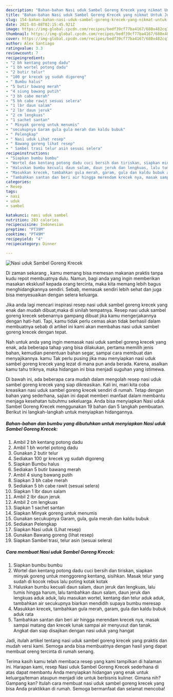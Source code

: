 ```yaml
---
description: "Bahan-bahan Nasi uduk Sambel Goreng Krecek yang nikmat Untuk Jualan"
title: "Bahan-bahan Nasi uduk Sambel Goreng Krecek yang nikmat Untuk Jualan"
slug: 154-bahan-bahan-nasi-uduk-sambel-goreng-krecek-yang-nikmat-untuk-jualan
date: 2021-03-08T02:15:45.921Z
image: https://img-global.cpcdn.com/recipes/bedf39cf77ba4167/680x482cq70/nasi-uduk-sambel-goreng-krecek-foto-resep-utama.jpg
thumbnail: https://img-global.cpcdn.com/recipes/bedf39cf77ba4167/680x482cq70/nasi-uduk-sambel-goreng-krecek-foto-resep-utama.jpg
cover: https://img-global.cpcdn.com/recipes/bedf39cf77ba4167/680x482cq70/nasi-uduk-sambel-goreng-krecek-foto-resep-utama.jpg
author: Alex Santiago
ratingvalue: 3.3
reviewcount: 7
recipeingredient:
- "2 bh kentang potong dadu"
- "1 bh wortel potong dadu"
- "2 butir telur"
- "100 gr krecek yg sudah digoreng"
- " Bumbu halus"
- "5 butir bawang merah"
- "4 siung bawang putih"
- "3 bh cabe merah"
- "5 bh cabe rawit sesuai selera"
- "1 lbr daun salam"
- "2 lbr daun jeruk"
- "2 cm lengkuas"
- "1 sachet santan"
- " Minyak goreng untuk menumis"
- "secukupnya Garam gula gula merah dan kaldu bubuk"
- " Pelengkap"
- " Nasi uduk Lihat resep"
- " Bawang goreng lihat resep"
- " Sambel trasi telur asin sesuai selera"
recipeinstructions:
- "Siapkan bumbu bumbu"
- "Wortel dan kentang potong dadu cuci bersih dan tiriskan, siapkan minyak goreng untuk menggoreng kentang, sisihkan. Masak telur yang sudah di kocok rebus lalu poting kotak kotak"
- "Haluskan bumbu kecuali daun salam, daun jeruk dan lengkuas, lalu tumis hingga harum, lalu tambahkan daun salam, daun jeruk dan lengkuas aduk aduk, lalu masukan wortel, kentang dan telur aduk aduk, tambahkan air secukupnya biarkan mendidih supaya bumbu meresap"
- "Masukkan krecek, tambahkan gula merah, garam, gula dan kaldu bubuk aduk rata"
- "Tambahkan santan dan beri air hingga merendam krecek nya, masak sampai matang dan krecek lunak sampai air menyusut dan tanak. Angkat dan siap disajikan dengan nasi uduk yang hangat"
categories:
- Resep
tags:
- nasi
- uduk
- sambel

katakunci: nasi uduk sambel 
nutrition: 283 calories
recipecuisine: Indonesian
preptime: "PT39M"
cooktime: "PT49M"
recipeyield: "4"
recipecategory: Dinner

---
```



![Nasi uduk Sambel Goreng Krecek](https://img-global.cpcdn.com/recipes/bedf39cf77ba4167/680x482cq70/nasi-uduk-sambel-goreng-krecek-foto-resep-utama.jpg)

Di zaman  sekarang , kamu memang bisa memesan makanan praktis tanpa kudu repot membuatnya dulu. Namun, bagi anda yang ingin memberikan masakan eksklusif kepada orang tercinta, maka kita memang lebih bagus menghidangkannya sendiri. Sebab, memasak sendiri lebih sehat dan juga bisa menyesuaikan dengan selera keluarga.

Jika anda lagi mencari inspirasi resep nasi uduk sambel goreng krecek yang enak dan mudah dibuat,maka di sinilah tempatnya. Resep nasi uduk sambel goreng krecek  sebenarnya gampang dibuat jika kamu mengerjakannya dengan hati-hati. Tapi, kamu tidak perlu cemas akan tidak berhasil dalam membuatnya 
sebab di artikel ini kami akan membahas nasi uduk sambel goreng krecek dengan tepat.  



Nah untuk anda yang ingin memasak nasi uduk sambel goreng krecek yang enak, ada beberapa tahap yang bisa dilakukan, pertama memilih jenis bahan, kemudian penentuan bahan segar, sampai cara membuat dan menyajikannya. kamu Tak perlu pusing jika mau menyiapkan nasi uduk sambel goreng krecek yang lezat di mana pun anda berada. Karena, asalkan kamu  tahu triknya, maka hidangan ini bisa menjadi suguhan yang istimewa.

Di bawah ini, ada beberapa cara mudah dalam mengolah resep nasi uduk sambel goreng krecek yang siap dikreasikan. Kali ini, mari kita coba kreasikan nasi uduk sambel goreng krecek sendiri di rumah. Tetap dengan bahan yang sederhana, sajian ini dapat memberi manfaat dalam membantu menjaga kesehatan tubuhmu sekeluarga. Anda bisa menyiapkan Nasi uduk Sambel Goreng Krecek menggunakan 19 bahan dan 5 langkah pembuatan. Berikut ini langkah-langkah untuk menyiapkan hidangannya.

<!--inarticleads1-->

##### Bahan-bahan dan bumbu yang dibutuhkan untuk menyiapkan Nasi uduk Sambel Goreng Krecek:

1. Ambil 2 bh kentang potong dadu
1. Ambil 1 bh wortel potong dadu
1. Gunakan 2 butir telur
1. Sediakan 100 gr krecek yg sudah digoreng
1. Siapkan  Bumbu halus
1. Sediakan 5 butir bawang merah
1. Ambil 4 siung bawang putih
1. Siapkan 3 bh cabe merah
1. Sediakan 5 bh cabe rawit (sesuai selera)
1. Siapkan 1 lbr daun salam
1. Ambil 2 lbr daun jeruk
1. Ambil 2 cm lengkuas
1. Siapkan 1 sachet santan
1. Siapkan  Minyak goreng untuk menumis
1. Gunakan secukupnya Garam, gula, gula merah dan kaldu bubuk
1. Sediakan  Pelengkap
1. Siapkan  Nasi uduk (Lihat resep)
1. Gunakan  Bawang goreng (lihat resep)
1. Siapkan  Sambel trasi, telur asin (sesuai selera)




<!--inarticleads2-->

##### Cara membuat Nasi uduk Sambel Goreng Krecek:

1. Siapkan bumbu bumbu
1. Wortel dan kentang potong dadu cuci bersih dan tiriskan, siapkan minyak goreng untuk menggoreng kentang, sisihkan. Masak telur yang sudah di kocok rebus lalu poting kotak kotak
1. Haluskan bumbu kecuali daun salam, daun jeruk dan lengkuas, lalu tumis hingga harum, lalu tambahkan daun salam, daun jeruk dan lengkuas aduk aduk, lalu masukan wortel, kentang dan telur aduk aduk, tambahkan air secukupnya biarkan mendidih supaya bumbu meresap
1. Masukkan krecek, tambahkan gula merah, garam, gula dan kaldu bubuk aduk rata
1. Tambahkan santan dan beri air hingga merendam krecek nya, masak sampai matang dan krecek lunak sampai air menyusut dan tanak. Angkat dan siap disajikan dengan nasi uduk yang hangat




Jadi, itulah artikel tentang  nasi uduk sambel goreng krecek  yang praktis dan mudah versi kami. Semoga anda bisa membuatnya dengan hasil yang dapat membuat oreng tercinta di rumah senang. 

Terima kasih kamu telah membaca resep yang kami tampilkan di halaman ini. Harapan kami, resep  Nasi uduk Sambel Goreng Krecek sederhana di atas dapat membantu Anda menyiapkan hidangan yang enak untuk keluarga/teman ataupun menjadi ide untuk berbisnis kuliner. Gimana nih? Gampang kan? Itulah cara membuat nasi uduk sambel goreng krecek yang bisa Anda praktikkan di rumah. Semoga bermanfaat dan selamat mencoba!

